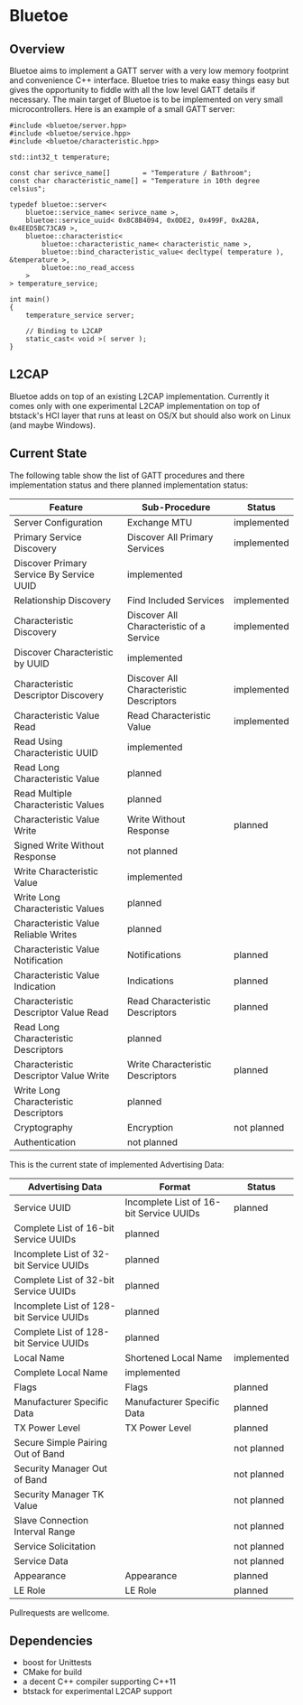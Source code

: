 # Bluetoe

## Overview

Bluetoe aims to implement a GATT server with a very low memory footprint and convenience C++ interface. Bluetoe tries to make easy things easy but gives the opportunity to fiddle with all the low level GATT details if necessary. The main target of Bluetoe is to be implemented on very small microcontrollers. Here is an example of a small GATT server:

    #include <bluetoe/server.hpp>
    #include <bluetoe/service.hpp>
    #include <bluetoe/characteristic.hpp>

    std::int32_t temperature;

    const char serivce_name[]        = "Temperature / Bathroom";
    const char characteristic_name[] = "Temperature in 10th degree celsius";

    typedef bluetoe::server<
        bluetoe::service_name< serivce_name >,
        bluetoe::service_uuid< 0x8C8B4094, 0x0DE2, 0x499F, 0xA28A, 0x4EED5BC73CA9 >,
        bluetoe::characteristic<
            bluetoe::characteristic_name< characteristic_name >,
            bluetoe::bind_characteristic_value< decltype( temperature ), &temperature >,
            bluetoe::no_read_access
        >
    > temperature_service;

    int main()
    {
        temperature_service server;

        // Binding to L2CAP
        static_cast< void >( server );
    }
    
## L2CAP

Bluetoe adds on top of an existing L2CAP implementation. Currently it comes only with one experimental L2CAP implementation on top of btstack's HCI layer that runs at least on OS/X but should also work on Linux (and maybe Windows).

## Current State

The following table show the list of GATT procedures and there implementation status and there planned implementation status:

Feature | Sub-Procedure | Status
--------|---------------|-------
Server Configuration|Exchange MTU|implemented
Primary Service Discovery|Discover All Primary Services|implemented
 |Discover Primary Service By Service UUID|implemented
Relationship Discovery|Find Included Services|implemented
Characteristic Discovery|Discover All Characteristic of a Service|implemented
 |Discover Characteristic by UUID|implemented
Characteristic Descriptor Discovery|Discover All Characteristic Descriptors|implemented
Characteristic Value Read|Read Characteristic Value|implemented
 |Read Using Characteristic UUID|implemented
 |Read Long Characteristic Value|planned
 |Read Multiple Characteristic Values|planned
Characteristic Value Write| Write Without Response|planned
 |Signed Write Without Response|not planned
 |Write Characteristic Value|implemented
 |Write Long Characteristic Values|planned
 |Characteristic Value Reliable Writes|planned
Characteristic Value Notification|Notifications|planned
Characteristic Value Indication|Indications|planned
Characteristic Descriptor Value Read|Read Characteristic Descriptors|planned
 |Read Long Characteristic Descriptors|planned
Characteristic Descriptor Value Write|Write Characteristic Descriptors|planned
 |Write Long Characteristic Descriptors|planned
Cryptography|Encryption|not planned
 |Authentication|not planned

This is the current state of implemented Advertising Data:

Advertising Data|Format|Status
----------------|------|------
Service UUID|Incomplete List of 16-bit Service UUIDs|planned
 |Complete List of 16-bit Service UUIDs|planned
 |Incomplete List of 32-bit Service UUIDs|planned
 |Complete List of 32-bit Service UUIDs|planned
 |Incomplete List of 128-bit Service UUIDs|planned
 |Complete List of 128-bit Service UUIDs|planned
Local Name|Shortened Local Name|implemented
 |Complete Local Name|implemented
Flags|Flags|planned
Manufacturer Specific Data|Manufacturer Specific Data|planned
TX Power Level|TX Power Level|planned
Secure Simple Pairing Out of Band||not planned
Security Manager Out of Band||not planned
Security Manager TK Value||not planned
Slave Connection Interval Range||not planned
Service Solicitation||not planned
Service Data||not planned
Appearance|Appearance|planned
LE Role|LE Role|planned

Pullrequests are wellcome.

## Dependencies
- boost for Unittests
- CMake for build
- a decent C++ compiler supporting C++11
- btstack for experimental L2CAP support
